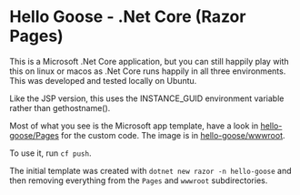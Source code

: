 # Hello Goose - .Net Core (Razor Pages)

This is a Microsoft .Net Core application, but you can still happily play with this on linux or macos as .Net Core runs happily in all three environments. This was developed and tested locally on Ubuntu.

Like the JSP version, this uses the INSTANCE_GUID environment variable rather than gethostname().

Most of what you see is the Microsoft app template, have a look in [hello-goose/Pages](hello-goose/Pages) for the custom code. The image is in [hello-goose/wwwroot](hello-goose/wwwroot).

To use it, run `cf push`.

The initial template was created with `dotnet new razor -n hello-goose` and then removing everything from the `Pages` and `wwwroot` subdirectories.
